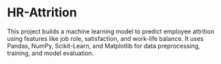 # HR-Attrition
This project builds a machine learning model to predict employee attrition using features like job role, satisfaction, and work-life balance. It uses Pandas, NumPy, Scikit-Learn, and Matplotlib for data preprocessing, training, and model evaluation.
